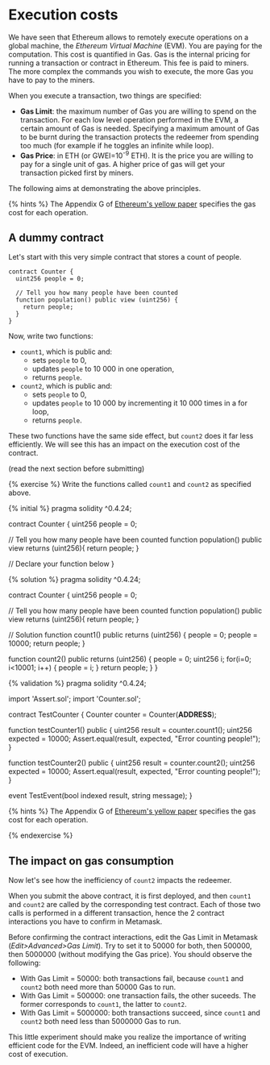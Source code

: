 # Execution costs

We have seen that Ethereum allows to remotely execute operations on a global machine, the *Ethereum Virtual Machine* (EVM). You are paying for the computation. This cost is quantified in Gas. Gas is the internal pricing for running a transaction or contract in Ethereum. This fee is paid to miners.
The more complex the commands you wish to execute, the more Gas you have to pay to the miners.

When you execute a transaction, two things are specified:
* __Gas Limit__: the maximum number of Gas you are willing to spend on the transaction. For each low level operation performed in the EVM, a certain amount of Gas is needed. Specifying a maximum amount of Gas to be burnt during the transaction protects the redeemer from spending too much (for example if he toggles an infinite while loop).
* __Gas Price__: in ETH (or GWEI=10<sup>-9</sup> ETH). It is the price you are willing to pay for a single unit of gas. A higher price of gas will get your transaction picked first by miners.

The following aims at demonstrating the above principles.

{% hints %} The Appendix G of [Ethereum's yellow paper](https://ethereum.github.io/yellowpaper/paper.pdf) specifies the gas cost for each operation.

## A dummy contract

Let's start with this very simple contract that stores a count of people.
```solidity
contract Counter {
  uint256 people = 0;
  
  // Tell you how many people have been counted
  function population() public view (uint256) {
    return people;
  }
}
```

Now, write two functions:
* `count1`, which is public and:
	* sets `people` to 0,
	* updates `people` to 10 000 in one operation,
	* returns `people`.
* `count2`, which is public and:
	* sets `people` to 0,
	* updates `people` to 10 000 by incrementing it 10 000 times in a for loop,
	* returns `people`.

These two functions have the same side effect, but `count2` does it far less efficiently. We will see this has an impact on the execution cost of the contract.

(read the next section before submitting)

{% exercise %}
Write the functions called `count1` and `count2` as specified above.

{% initial %}
pragma solidity ^0.4.24;

contract Counter {
  uint256 people = 0;
  
  // Tell you how many people have been counted
  function population() public view returns (uint256){
      return people;
  }
  
  // Declare your function below
}

{% solution %}
pragma solidity ^0.4.24;

contract Counter {
  uint256 people = 0;
  
  // Tell you how many people have been counted
  function population() public view returns (uint256){
      return people;
  }
  
  // Solution
  function count1() public returns (uint256)
  {
    people = 0;
    people = 10000;
    return people;
  }
    
  function count2() public returns (uint256)
  {
    people = 0;
    uint256 i;
    for(i=0; i<10001; i++)
    {
      people = i;
    }
    return people;
  }
}

{% validation %}
pragma solidity ^0.4.24;

import 'Assert.sol';
import 'Counter.sol';

contract TestCounter {
  Counter counter = Counter(__ADDRESS__);
  
  function testCounter1() public {
    uint256 result = counter.count1();
    uint256 expected = 10000;
    Assert.equal(result, expected, "Error counting people!");
  }
  
  function testCounter2() public {
    uint256 result = counter.count2();
    uint256 expected = 10000;
    Assert.equal(result, expected, "Error counting people!");
  }
  

  event TestEvent(bool indexed result, string message);
}

{% hints %} The Appendix G of [Ethereum's yellow paper](https://ethereum.github.io/yellowpaper/paper.pdf) specifies the gas cost for each operation.

{% endexercise %}

## The impact on gas consumption

Now let's see how the inefficiency of `count2` impacts the redeemer.

When you submit the above contract, it is first deployed, and then `count1` and `count2` are called by the corresponding test contract. Each of those two calls is performed in a different transaction, hence the 2 contract interactions you have to confirm in Metamask.

Before confirming the contract interactions, edit the Gas Limit in Metamask (*Edit>Advanced>Gas Limit*). Try to set it to 50000 for both, then 500000, then 5000000 (without modifying the Gas price). You should observe the following:
* With Gas Limit = 50000: both transactions fail, because `count1` and `count2` both need more than 50000 Gas to run.
* With Gas Limit = 500000: one transaction fails, the other suceeds. The former corresponds to `count1`, the latter to `count2`.
* With Gas Limit = 5000000: both transactions succeed, since `count1` and `count2` both need less than 5000000 Gas to run.

This little experiment should make you realize the importance of writing efficient code for the EVM. Indeed, an inefficient code will have a higher cost of execution.


